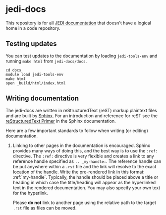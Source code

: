 # jedi-docs

This repository is for all [JEDI documentation](https://jointcenterforsatellitedataassimilation-jedi-docs.readthedocs-hosted.com) that doesn't have a logical home in a code repository.

## Testing updates

You can test updates to the documentation by loading `jedi-tools-env` and running `make html` from `jedi-docs/docs`.

```
cd docs
module load jedi-tools-env
make html
open _build/html/index.html
```

## Writing documentation

The jedi-docs are written in reStructuredText (reST) markup plaintext files and are
built by [Sphinx](https://www.sphinx-doc.org/en/master/). For an introduction and
reference for reST see the [reStructuredText Primer](https://www.sphinx-doc.org/en/master/usage/restructuredtext/basics.html) in the
Sphinx documentation.

Here are a few important standards to follow when writing (or editing) documentation.

1. Linking to other pages in the documentation is encouraged. Sphinx provides
   many ways of doing this, and the best way is to use the `:ref:` directive.
   The `:ref:` directive is very flexible and creates a link to any reference
   handle specified as `.. _my-handle:`. The reference handle can be put
   anywhere within a `.rst` file and the link will resolve to the
   exact location of the handle. Write the pre-rendered link in this format:
   :ref:\`my-handle\`. Typically, the handle should be placed above a title
   or heading in which case the title/heading will appear as the hyperlinked
   text in the rendered documentation. You may also specify your own text
   for the hyperlink.

   Please **do not** link to another page using the relative path to the target
   `.rst` file as files can be moved.

